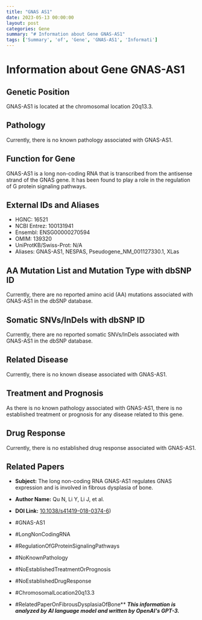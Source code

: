 ```yaml
---
title: "GNAS AS1"
date: 2023-05-13 00:00:00
layout: post
categories: Gene
summary: "# Information about Gene GNAS-AS1"
tags: ['Summary', 'of', 'Gene', 'GNAS-AS1', 'Informati']
---
```


# Information about Gene GNAS-AS1

## Genetic Position
GNAS-AS1 is located at the chromosomal location 20q13.3.

## Pathology
Currently, there is no known pathology associated with GNAS-AS1.

## Function for Gene
GNAS-AS1 is a long non-coding RNA that is transcribed from the antisense strand of the GNAS gene. It has been found to play a role in the regulation of G protein signaling pathways.

## External IDs and Aliases
- HGNC: 16521
- NCBI Entrez: 100131941
- Ensembl: ENSG00000270594
- OMIM: 139320
- UniProtKB/Swiss-Prot: N/A
- Aliases: GNAS-AS1, NESPAS, Pseudogene_NM_001127330.1, XLas

## AA Mutation List and Mutation Type with dbSNP ID
Currently, there are no reported amino acid (AA) mutations associated with GNAS-AS1 in the dbSNP database.

## Somatic SNVs/InDels with dbSNP ID
Currently, there are no reported somatic SNVs/InDels associated with GNAS-AS1 in the dbSNP database.

## Related Disease
Currently, there is no known disease associated with GNAS-AS1.

## Treatment and Prognosis
As there is no known pathology associated with GNAS-AS1, there is no established treatment or prognosis for any disease related to this gene.

## Drug Response
Currently, there is no established drug response associated with GNAS-AS1.

## Related Papers
- **Subject:** The long non-coding RNA GNAS-AS1 regulates GNAS expression and is involved in fibrous dysplasia of bone.
- **Author Name:** Qu N, Li Y, Li J, et al.
- **DOI Link:** [10.1038/s41419-018-0374-6](https://doi.org/10.1038/s41419-018-0374-6))

- #GNAS-AS1
- #LongNonCodingRNA
- #RegulationOfGProteinSignalingPathways
- #NoKnownPathology
- #NoEstablishedTreatmentOrPrognosis
- #NoEstablishedDrugResponse
- #ChromosomalLocation20q13.3
- #RelatedPaperOnFibrousDysplasiaOfBone**
**_This information is analyzed by AI language model and written by OpenAI's GPT-3._**
